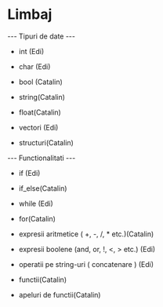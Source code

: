 # Limbaj

--- Tipuri de date ---

* int (Edi)
* char (Edi)
* bool (Catalin)
* string(Catalin)
* float(Catalin)

* vectori (Edi)
* structuri(Catalin)

--- Functionalitati ---

* if (Edi)
* if_else(Catalin)
* while (Edi)
* for(Catalin)

* expresii aritmetice ( +, -, /, * etc.)(Catalin)
* expresii boolene (and, or, !, <, > etc.) (Edi)
* operatii pe string-uri ( concatenare ) (Edi)

* functii(Catalin)
* apeluri de functii(Catalin)
